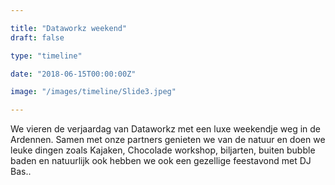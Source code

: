 ```yaml
---

title: "Dataworkz weekend"
draft: false

type: "timeline"

date: "2018-06-15T00:00:00Z"

image: "/images/timeline/Slide3.jpeg"

---
```


We vieren de verjaardag van Dataworkz met een luxe weekendje weg in de Ardennen. Samen met onze partners genieten we van de natuur en doen we leuke dingen zoals Kajaken, Chocolade workshop, biljarten, buiten bubble baden en natuurlijk ook hebben we ook een gezellige feestavond met DJ Bas..
